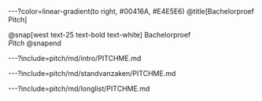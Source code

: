 ---?color=linear-gradient(to right, #00416A, #E4E5E6)
@title[Bachelorproef Pitch]

@snap[west text-25 text-bold text-white]
Bachelorproef<br>*Pitch*
@snapend

---?include=pitch/md/intro/PITCHME.md

---?include=pitch/md/standvanzaken/PITCHME.md

---?include=pitch/md/longlist/PITCHME.md
